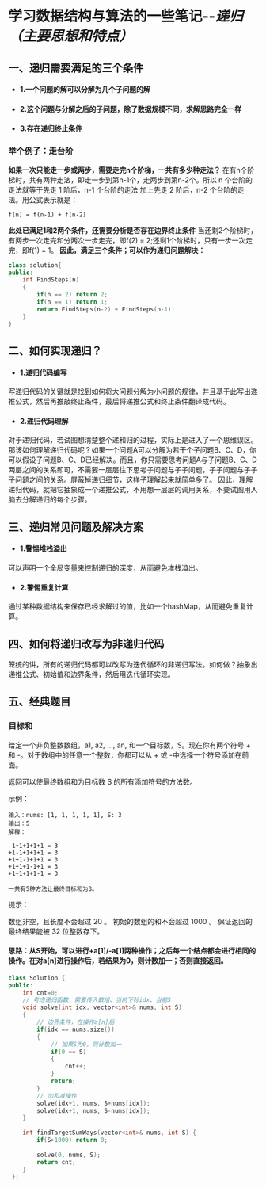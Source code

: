 # 学习数据结构与算法的一些笔记--*递归（主要思想和特点）*

## 一、递归需要满足的三个条件

* #### 1.一个问题的解可以分解为几个子问题的解
* #### 2.这个问题与分解之后的子问题，除了数据规模不同，求解思路完全一样
* #### 3.存在递归终止条件

### 举个例子：走台阶
**如果一次只能走一步或两步，需要走完n个阶梯，一共有多少种走法？**
在有n个阶梯时，共有两种走法，即走一步到第n-1个，走两步到第n-2个。所以 n 个台阶的走法就等于先走 1 阶后，n-1 个台阶的走法 加上先走 2 阶后，n-2 个台阶的走法。用公式表示就是：
```
f(n) = f(n-1) + f(n-2)
```
**此处已满足1和2两个条件，还需要分析是否存在边界终止条件**
当还剩2个阶梯时，有两步一次走完和分两次一步走完，即f(2) = 2;还剩1个阶梯时，只有一步一次走完，即f(1) = 1。
**因此，满足三个条件；可以作为递归问题解决：**
```cpp
class solution{
public:
    int FindSteps(n)
    {
        if(n == 2) return 2;
        if(n == 1) return 1;
        return FindSteps(n-2) + FindSteps(n-1);
    }
}
```
## 二、如何实现递归？

* #### 1.递归代码编写
写递归代码的关键就是找到如何将大问题分解为小问题的规律，并且基于此写出递推公式，然后再推敲终止条件，最后将递推公式和终止条件翻译成代码。
* #### 2.递归代码理解
对于递归代码，若试图想清楚整个递和归的过程，实际上是进入了一个思维误区。
那该如何理解递归代码呢？如果一个问题A可以分解为若干个子问题B、C、D，你可以假设子问题B、C、D已经解决。而且，你只需要思考问题A与子问题B、C、D两层之间的关系即可，不需要一层层往下思考子问题与子子问题，子子问题与子子子问题之间的关系。屏蔽掉递归细节，这样子理解起来就简单多了。
因此，理解递归代码，就把它抽象成一个递推公式，不用想一层层的调用关系，不要试图用人脑去分解递归的每个步骤。

## 三、递归常见问题及解决方案

* #### 1.警惕堆栈溢出
可以声明一个全局变量来控制递归的深度，从而避免堆栈溢出。
* #### 2.警惕重复计算
通过某种数据结构来保存已经求解过的值，比如一个hashMap，从而避免重复计算。

## 四、如何将递归改写为非递归代码

笼统的讲，所有的递归代码都可以改写为迭代循环的非递归写法。如何做？抽象出递推公式、初始值和边界条件，然后用迭代循环实现。

## 五、经典题目
### 目标和
给定一个非负整数数组，a1, a2, ..., an, 和一个目标数，S。现在你有两个符号 + 和 -。对于数组中的任意一个整数，你都可以从 + 或 -中选择一个符号添加在前面。

返回可以使最终数组和为目标数 S 的所有添加符号的方法数。

 

示例：
```
输入：nums: [1, 1, 1, 1, 1], S: 3
输出：5
解释：

-1+1+1+1+1 = 3
+1-1+1+1+1 = 3
+1+1-1+1+1 = 3
+1+1+1-1+1 = 3
+1+1+1+1-1 = 3

一共有5种方法让最终目标和为3。
```

提示：

数组非空，且长度不会超过 20 。
初始的数组的和不会超过 1000 。
保证返回的最终结果能被 32 位整数存下。

#### 思路：从S开始，可以进行+a[1]/-a[1]两种操作；之后每一个结点都会进行相同的操作。在对a[n]进行操作后，若结果为0，则计数加一；否则直接返回。
```cpp
class Solution {
public:
    int cnt=0;
    // 考虑递归函数，需要传入数组、当前下标idx、当前S
    void solve(int idx, vector<int>& nums, int S)
    {
        // 边界条件，在操作a[n]后
        if(idx == nums.size())
        {
            // 如果S为0，则计数加一
            if(0 == S)
            {
                cnt++;   
            }
            return;
        }
        // 加和减操作
        solve(idx+1, nums, S+nums[idx]);
        solve(idx+1, nums, S-nums[idx]);
    }
    
    int findTargetSumWays(vector<int>& nums, int S) {
        if(S>1000) return 0;
        
        solve(0, nums, S);        
        return cnt;
    }
 };
```
